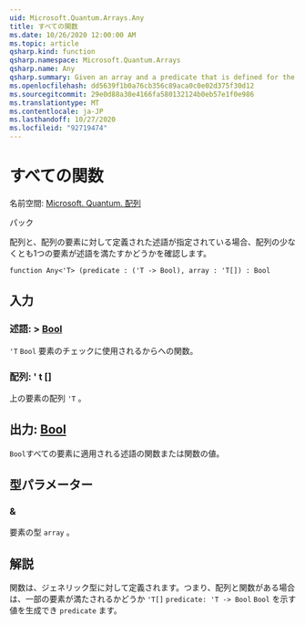```yaml
---
uid: Microsoft.Quantum.Arrays.Any
title: すべての関数
ms.date: 10/26/2020 12:00:00 AM
ms.topic: article
qsharp.kind: function
qsharp.namespace: Microsoft.Quantum.Arrays
qsharp.name: Any
qsharp.summary: Given an array and a predicate that is defined for the elements of the array, checks if at least one element of the array satisfies the predicate.
ms.openlocfilehash: dd5639f1b0a76cb356c89aca0c0e02d375f30d12
ms.sourcegitcommit: 29e0d88a30e4166fa580132124b0eb57e1f0e986
ms.translationtype: MT
ms.contentlocale: ja-JP
ms.lasthandoff: 10/27/2020
ms.locfileid: "92719474"
---
```

# <a name="any-function"></a>すべての関数

名前空間: [Microsoft. Quantum. 配列](xref:Microsoft.Quantum.Arrays)

パック [](https://nuget.org/packages/)


配列と、配列の要素に対して定義された述語が指定されている場合、配列の少なくとも1つの要素が述語を満たすかどうかを確認します。

```qsharp
function Any<'T> (predicate : ('T -> Bool), array : 'T[]) : Bool
```


## <a name="input"></a>入力

### <a name="predicate--t---bool"></a>述語: > [Bool](xref:microsoft.quantum.lang-ref.bool)

`'T` `Bool` 要素のチェックに使用されるからへの関数。


### <a name="array--t"></a>配列: ' t []

上の要素の配列 `'T` 。



## <a name="output--bool"></a>出力: [Bool](xref:microsoft.quantum.lang-ref.bool)

`Bool`すべての要素に適用される述語の関数または関数の値。

## <a name="type-parameters"></a>型パラメーター

### <a name="t"></a>&

要素の型 `array` 。

## <a name="remarks"></a>解説

関数は、ジェネリック型に対して定義されます。つまり、配列と関数がある場合は、一部の要素が満たされるかどうか `'T[]` `predicate: 'T -> Bool` `Bool` を示す値を生成でき `predicate` ます。